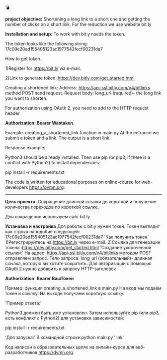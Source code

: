 :bomb:

**project objective:**
Shortening a long link to a short one and getting the number of clicks on a short link.
For the reduction we use website bit.ly

**Installation and setup:**
To work with bit.y needs the token.

The token looks like the following string: 17c09e20ad155405123ac1977542fecf00231da7

How to get token.

 1)Register for https://bit.ly via e-mail.
 
 2)Link to generate token :https://dev.bitly.com/get_started.html
 
Creating a shortened link:
 Address: https://api-ssl.bitly.com/v4/bitlinks method POST send request.
 Request body: long_url (required)- the long link you want to shorten.
 
 For authorization using OAuth 2, you need to add to the HTTP request header
 
 **Authorization: Bearer Wastaken**.
 
 Example: creating_a_shortened_link function in main.py
 At the entrance we submit a token and a link.
 The output is a short link.
 
 Response example:

Python3 should be already installed. 
Then use pip (or pip3, if there is a conflict with Python2) to install dependencies:

pip install -r requirements.txt

The code is written for educational purposes on online-course for web-developers https://dvmn.org.

***********************************************

**Цель проекта:**
Сокращение длинной ссылки до короткой и получение количества переходов по короткой ссылке.

Для сокращение используем сайт bit.ly

**Установка и настройка**
Для работы с bit.y нужен токен.
Токен выглядит как строка наподобие следующей: 17c09e20ad155405123ac1977542fecf00231da7
'Как получить токен.'
  1)Регистрируйтесь на https://bit.ly через e-mail.
  2)Ссылка для генерации токена :https://dev.bitly.com/get_started.html
'Создание укороченной ссылки:'
  На адрес: https://api-ssl.bitly.com/v4/bitlinks методом POST отправляем запрос.
  Тело запроса: long_url (обязательный)- длинная ссылка, которую вы хотите сократить.
  Для авторизации с помощью OAuth 2 нужно добавить к запросу HTTP-заголовок 
  
  **Authorization: Bearer ВашТокен**
  
  Пример: функция creating_a_shortened_link в main.py
    На вход мы подаём токен и ссылку.
    На выходе получаем короткую ссылку.
  
  'Пример ответа:'
    
  

Python3 должен быть уже установлен. Затем используйте pip (или pip3, есть конфликт с Python2) для установки зависимостей:

  pip install -r requirements.txt
  
'Для запуска:'
  В командной строке:python main.py 'link'

Код написан в образовательных целях на онлайн-курсе для веб-разработчиков https://dvmn.org.
